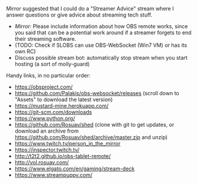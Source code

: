 Mirror suggested that I could do a "Streamer Advice" stream where I answer
questions or give advice about streaming tech stuff.

* *Mirror:* Please include information about how OBS remote works, since you
  said that can be a potential work around if a streamer forgets to end their
  streaming software.
* (TODO: Check if SLOBS can use OBS-WebSocket (Win7 VM) or has its own RC)
* Discuss possible stream bot: automatically stop stream when you start hosting
  (a sort of molly-guard)

Handy links, in no particular order:
* https://obsproject.com/
* https://github.com/Palakis/obs-websocket/releases (scroll down to "Assets" to
  download the latest version)
* https://mustard-mine.herokuapp.com/
* https://git-scm.com/downloads
* https://www.python.org/
* https://github.com/Rosuav/shed (clone with git to get updates, or download an
  archive from https://github.com/Rosuav/shed/archive/master.zip and unzip)
* https://www.twitch.tv/person_in_the_mirror
* https://inspector.twitch.tv/
* http://t2t2.github.io/obs-tablet-remote/
* http://vol.rosuav.com/
* https://www.elgato.com/en/gaming/stream-deck
* https://www.streampuppy.com/
